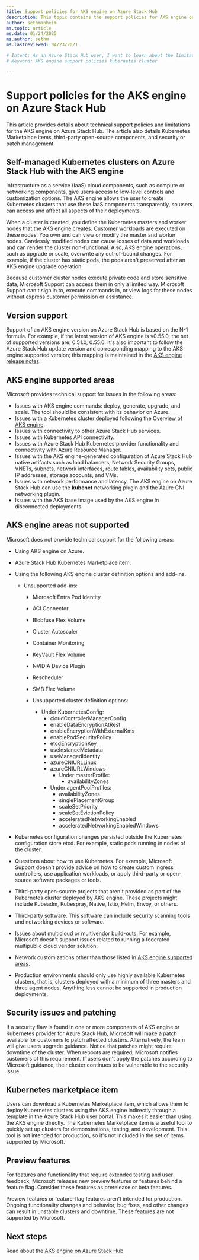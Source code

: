 ```yaml
---
title: Support policies for AKS engine on Azure Stack Hub  
description: This topic contains the support policies for AKS engine on Azure Stack Hub.
author: sethmanheim
ms.topic: article
ms.date: 01/24/2025
ms.author: sethm
ms.lastreviewed: 04/23/2021

# Intent: As an Azure Stack Hub user, I want to learn about the limitations of AKS engine on Azure Stack Hub.
# Keyword: AKS engine support policies kubernetes cluster

---
```



# Support policies for the AKS engine on Azure Stack Hub

This article provides details about technical support policies and limitations for the AKS engine on Azure Stack Hub. The article also details Kubernetes Marketplace items, third-party open-source components, and security or patch management.

## Self-managed Kubernetes clusters on Azure Stack Hub with the AKS engine

Infrastructure as a service (IaaS) cloud components, such as compute or networking components, give users access to low-level controls and customization options. The AKS engine allows the user to create Kubernetes clusters that use these IaaS components transparently, so users can access and affect all aspects of their deployments.

When a cluster is created, you define the Kubernetes masters and worker nodes that the AKS engine creates. Customer workloads are executed on these nodes. You own and can view or modify the master and worker nodes. Carelessly modified nodes can cause losses of data and workloads and can render the cluster non-functional. Also, AKS engine operations, such as upgrade or scale, overwrite any out-of-bound changes. For example, if the cluster has static pods, the pods aren't preserved after an AKS engine upgrade operation.

Because customer cluster nodes execute private code and store sensitive data, Microsoft Support can access them in only a limited way. Microsoft Support can't sign in to, execute commands in, or view logs for these nodes without express customer permission or assistance.

## Version support

Support of an AKS engine version on Azure Stack Hub is based on the N-1 formula. For example, if the latest version of AKS engine is v0.55.0, the set of supported versions are: 0.51.0, 0.55.0. It's also important to follow the Azure Stack Hub update version and corresponding mapping to the AKS engine supported version; this mapping is maintained in the [AKS engine release notes](kubernetes-aks-engine-release-notes.md#aks-engine-and-azure-stack-version-mapping).

## AKS engine supported areas

Microsoft provides technical support for issues in the following areas:

- Issues with AKS engine commands: deploy, generate, upgrade, and scale. The tool should be consistent with its behavior on Azure.
- Issues with a Kubernetes cluster deployed following the [Overview of AKS engine](azure-stack-kubernetes-aks-engine-overview.md).
- Issues with connectivity to other Azure Stack Hub services.
- Issues with Kubernetes API connectivity.
- Issues with Azure Stack Hub Kubernetes provider functionality and connectivity with Azure Resource Manager.
- Issues with the AKS engine-generated configuration of Azure Stack Hub native artifacts such as load balancers, Network Security Groups, VNETs, subnets, network interfaces, route tables, availability sets, public IP addresses, storage accounts, and VMs.
- Issues with network performance and latency. The AKS engine on Azure Stack Hub can use the **kubenet** networking plugin and the Azure CNI networking plugin.
- Issues with the AKS base image used by the AKS engine in disconnected deployments.

## AKS engine areas not supported

Microsoft does not provide technical support for the following areas:

- Using AKS engine on Azure.
- Azure Stack Hub Kubernetes Marketplace item.
- Using the following AKS engine cluster definition options and add-ins.
  - Unsupported add-ins:  
    - Microsoft Entra Pod Identity  
    - ACI Connector  
    - Blobfuse Flex Volume  
    - Cluster Autoscaler  
    - Container Monitoring  
    - KeyVault Flex Volume  
    - NVIDIA Device Plugin  
    - Rescheduler  
    - SMB Flex Volume  

    - Unsupported cluster definition options:  
      - Under KubernetesConfig:  
        - cloudControllerManagerConfig  
        - enableDataEncryptionAtRest  
        - enableEncryptionWithExternalKms  
        - enablePodSecurityPolicy  
        - etcdEncryptionKey  
        - useInstanceMetadata  
        - useManagedIdentity  
        - azureCNIURLLinux  
        - azureCNIURLWindows  
          - Under masterProfile:  
            - availabilityZones  
        - Under agentPoolProfiles:  
          - availabilityZones  
          - singlePlacementGroup  
          - scaleSetPriority  
          - scaleSetEvictionPolicy  
          - acceleratedNetworkingEnabled  
          - acceleratedNetworkingEnabledWindows

- Kubernetes configuration changes persisted outside the Kubernetes configuration store etcd. For example, static pods running in nodes of the cluster.
- Questions about how to use Kubernetes. For example, Microsoft Support doesn't provide advice on how to create custom ingress controllers, use application workloads, or apply third-party or open-source software packages or tools.
- Third-party open-source projects that aren't provided as part of the Kubernetes cluster deployed by AKS engine. These projects might include Kubeadm, Kubespray, Native, Istio, Helm, Envoy, or others.
- Third-party software. This software can include security scanning tools and networking devices or software.
- Issues about multicloud or multivendor build-outs. For example, Microsoft doesn't support issues related to running a federated multipublic cloud vendor solution.
- Network customizations other than those listed in [AKS engine supported areas](#aks-engine-supported-areas).
- Production environments should only use highly available Kubernetes clusters, that is, clusters deployed with a minimum of three masters and three agent nodes. Anything less cannot be supported in production deployments.

## Security issues and patching

If a security flaw is found in one or more components of AKS engine or Kubernetes provider for Azure Stack Hub, Microsoft will make a patch available for customers to patch affected clusters. Alternatively, the team will give users upgrade guidance. Notice that patches might require downtime of the cluster. When reboots are required, Microsoft notifies customers of this requirement. If users don't apply the patches according to Microsoft guidance, their cluster continues to be vulnerable to the security issue.

## Kubernetes marketplace item

Users can download a Kubernetes Marketplace item, which allows them to deploy Kubernetes clusters using the AKS engine indirectly through a template in the Azure Stack Hub user portal. This makes it easier than using the AKS engine directly. The Kubernetes Marketplace item is a useful tool to quickly set up clusters for demonstrations, testing, and development. This tool is not intended for production, so it's not included in the set of items supported by Microsoft.

## Preview features

For features and functionality that require extended testing and user feedback, Microsoft releases new preview features or features behind a feature flag. Consider these features as prerelease or beta features.

Preview features or feature-flag features aren't intended for production. Ongoing functionality changes and behavior, bug fixes, and other changes can result in unstable clusters and downtime. These features are not supported by Microsoft.

## Next steps

Read about the [AKS engine on Azure Stack Hub](azure-stack-kubernetes-aks-engine-overview.md)
